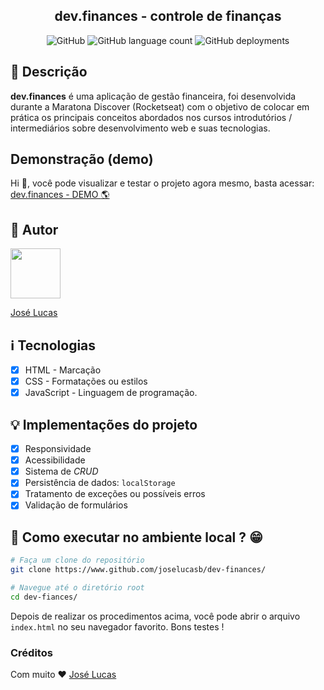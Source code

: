 <h2 align="center">
  dev.finances - controle de finanças
</h2>

<p align="center">
  <img alt="GitHub" src="https://img.shields.io/github/license/joselucasb/dev-finances?color=%23069c56&style=for-the-badge">

  <img alt="GitHub language count" src="https://img.shields.io/github/languages/count/joselucasb/dev-finances?color=%23069c56&style=for-the-badge">

  <img alt="GitHub deployments" src="https://img.shields.io/github/deployments/joselucasb/dev-finances/github-pages?color=%23069c56&style=for-the-badge">
</p>

## :book: Descrição

**dev.finances** é uma aplicação de gestão financeira, foi desenvolvida
durante a Maratona Discover (Rocketseat) com o objetivo de colocar
em prática os principais conceitos abordados nos cursos introdutórios / intermediários
sobre desenvolvimento web e suas tecnologias.

## Demonstração (demo)

Hi :wave:, você pode visualizar e testar o projeto agora mesmo, basta
acessar: [dev.finances - DEMO :earth_americas:](https://joselucasb.github.io/dev-finances)

## :boy: Autor

[<img src="https://avatars.githubusercontent.com/u/74370960?v=4" width="80px;"/>](https://github.com/joselucasb)

[José Lucas](https://www.github.com/joselucasb)

## :information_source: Tecnologias

- [x] HTML - Marcação
- [x] CSS - Formatações ou estilos
- [x] JavaScript - Linguagem de programação.

## :bulb: Implementações do projeto

- [x] Responsividade
- [x] Acessibilidade
- [x] Sistema de _CRUD_
- [x] Persistência de dados: `localStorage`
- [x] Tratamento de exceções ou possíveis erros
- [x] Validação de formulários

## :wrench: Como executar no ambiente local ? :grin:

```bash
# Faça um clone do repositório
git clone https://www.github.com/joselucasb/dev-finances/

# Navegue até o diretório root
cd dev-fiances/
```

Depois de realizar os procedimentos acima, você pode abrir o
arquivo `index.html` no seu navegador favorito. Bons testes !

### Créditos

Com muito :heart: [José Lucas](https://www.github.com/joselucasb)
